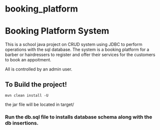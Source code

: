 # booking_platform
<h1>Booking Platform System</h1>

<p>
This is a school java project on CRUD system using JDBC to perform operations with the sql database.
The system is a booking platform for a barber or hairdressers to register and offer their services 
for the customers to book an appoitment.

All is controlled by an admin user.
</p>

<h2>To Build the project!</h2>

<code>mvn clean install -U</code>

the jar file will be located in target/

<h3>Run the db.sql file to installs database schema along with the db insertions.</h3>
